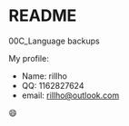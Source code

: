 # README

00C_Language backups

My profile:
- Name: rillho
- QQ: 1162827624
- email: rillho@outlook.com

:smile: